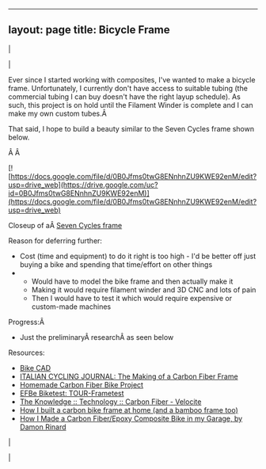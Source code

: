 

---
layout: page
title: Bicycle Frame
---

| 
  

 | 

Ever since I started working with composites, I've wanted to make a bicycle frame. Unfortunately, I currently don't have access to suitable tubing (the commercial tubing I can buy doesn't have the right layup schedule). As such, this project is on hold until the Filament Winder is complete and I can make my own custom tubes.Â 

  

That said, I hope to build a beauty similar to the Seven Cycles frame shown below.

 Â Â 

[![https://docs.google.com/file/d/0B0Jfms0twG8ENnhnZU9KWE92enM/edit?usp=drive_web](https://drive.google.com/uc?id=0B0Jfms0twG8ENnhnZU9KWE92enM)](https://docs.google.com/file/d/0B0Jfms0twG8ENnhnZU9KWE92enM/edit?usp=drive_web)

Closeup of aÂ [Seven Cycles frame](http://www.sevencycles.com/bikes/622-slx.php)

  

 Reason for deferring further: 

- Cost (time and equipment) to do it right is too high - I'd be better off just buying a bike and spending that time/effort on other things
- 
  - Would have to model the bike frame and then actually make it
  - Making it would require filament winder and 3D CNC and lots of pain
  - Then I would have to test it which would require expensive or custom-made machines

 Progress:Â 

- Just the preliminaryÂ researchÂ as seen below

 Resources: 

- [Bike CAD](http://www.bikecad.ca/)
- [ITALIAN CYCLING JOURNAL: The Making of a Carbon Fiber Frame](http://italiancyclingjournal.blogspot.com/2010/03/making-of-carbon-fiber-frame.html)
- [Homemade Carbon Fiber Bike Project](http://theprojectjunkie.com/composite-bicycles/homemade-carbon-fiber-bike-project.html)
- [EFBe Biketest: TOUR-Frametest](http://sheldonbrown.com/rinard/EFBe/frame_fatigue_test.htm)
- [The Knowledge :: Technology :: Carbon Fiber - Velocite](http://www.velocite-bikes.com/carbon-fiber.html.html)
- [How I built a carbon bike frame at home (and a bamboo frame too)](http://www.instructables.com/id/How-I-built-a-carbon-bike-frame-at-home-and-a-bam/)
- [How I Made a Carbon Fiber/Epoxy Composite Bike in my Garage, by Damon Rinard](http://sheldonbrown.com/rinard/carbon_fiber.htm)

 | 
  

 |

  

